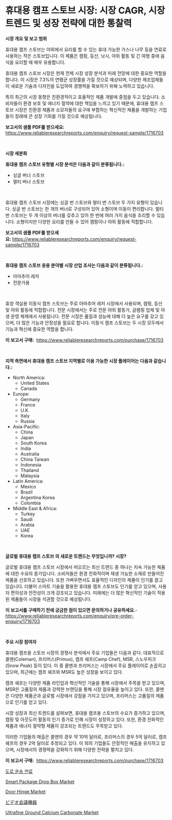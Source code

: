 <p><h1>휴대용 캠프 스토브 시장: 시장 CAGR, 시장 트렌드 및 성장 전략에 대한 통찰력</h1></p><p><strong>시장 개요 및 보고 범위</strong></p>
<p><p>휴대용 캠프 스토브는 야외에서 요리를 할 수 있는 휴대 가능한 가스나 나무 등을 연료로 사용하는 작은 스토브입니다. 이 제품은 캠핑, 등산, 낚시, 야외 활동 및 긴 여행 중에 음식을 요리할 때 매우 유용합니다.</p><p>휴대용 캠프 스토브 시장은 현재 전체 시장 성장 분석과 미래 전망에 대한 중요한 역할을 합니다. 이 시장은 7.3%의 연평균 성장률을 가질 것으로 예상되며, 다양한 제조업체들이 새로운 기술과 디자인을 도입하여 경쟁력을 확보하기 위해 노력하고 있습니다.</p><p>특히 최근의 시장 동향은 친환경적이고 효율적인 제품 개발에 중점을 두고 있습니다. 소비자들이 환경 보호 및 에너지 절약에 대한 책임을 느끼고 있기 때문에, 휴대용 캠프 스토브 시장은 친환경 제품과 소모자들의 요구에 부합하는 혁신적인 제품을 개발하는 기업들이 장래에 큰 성장 기회를 가질 것으로 예상됩니다.</p></p>
<p><strong>보고서의 샘플 PDF를 받으세요:</strong> <a href="https://www.reliableresearchreports.com/enquiry/request-sample/1716703">https://www.reliableresearchreports.com/enquiry/request-sample/1716703</a></p>
<p>&nbsp;</p>
<p><strong>시장 세분화</strong></p>
<p><strong>휴대용 캠프 스토브 유형별 시장 분석은 다음과 같이 분류됩니다.:</strong></p>
<p><ul><li>싱글 버너 스토브</li><li>멀티 버너 스토브</li></ul></p>
<p>&nbsp;</p>
<p><p>휴대용 캠프 스토브 시장에는 싱글 번 스토브와 멀티 번 스토브 두 가지 유형이 있습니다. 싱글 번 스토브는 한 개의 버너로 구성되어 있어 소형이며 이동이 편리합니다. 멀티 번 스토브는 두 개 이상의 버너를 갖추고 있어 한 번에 여러 가지 음식을 조리할 수 있습니다. 소형이지만 다양한 요리를 만들 수 있어 캠핑이나 야외 활동에 적합합니다.</p></p>
<p><strong>보고서의 샘플 PDF를 받으세요:</strong>&nbsp;<a href="https://www.reliableresearchreports.com/enquiry/request-sample/1716703">https://www.reliableresearchreports.com/enquiry/request-sample/1716703</a></p>
<p>&nbsp;</p>
<p><strong> 휴대용 캠프 스토브 응용 분야별 시장 산업 조사는 다음과 같이 분류됩니다.:</strong></p>
<p><ul><li>아마추어 레저</li><li>전문가용</li></ul></p>
<p>&nbsp;</p>
<p><p>휴양 객실용 이동식 캠프 스토브는 주로 아마추어 레저 시장에서 사용되며, 캠핑, 등산 및 야외 활동에 적합합니다. 전문 시장에서는 주로 전문 야외 활동가, 글램핑 업체 및 야생 운영 체제에서 사용됩니다. 전문 시장은 품질과 성능에 대해 더 높은 요구를 갖고 있으며, 더 많은 기능과 안정성을 필요로 합니다. 이동식 캠프 스토브는 두 시장 모두에서 기능과 혁신에 중요한 역할을 합니다.</p></p>
<p><strong>이 보고서 구매:</strong>&nbsp; <a href="https://www.reliableresearchreports.com/purchase/1716703">https://www.reliableresearchreports.com/purchase/1716703</a></p>
<p>&nbsp;</p>
<p><strong>지역 측면에서 휴대용 캠프 스토브 지역별로 이용 가능한 시장 플레이어는 다음과 같습니다.:</strong></p>
<p><ul>
    <li>
        North America:
        <ul>
            <li>United States</li>
            <li>Canada</li>
        </ul>
    </li>
    <li>
        Europe:
        <ul>
            <li>Germany</li>
            <li>France</li>
            <li>U.K.</li>
            <li>Italy</li>
            <li>Russia</li>
        </ul>
    </li>
    <li>
        Asia-Pacific:
        <ul>
            <li>China</li>
            <li>Japan</li>
            <li>South Korea</li>
            <li>India</li>
            <li>Australia</li>
            <li>China Taiwan</li>
            <li>Indonesia</li>
            <li>Thailand</li>
            <li>Malaysia</li>
        </ul>
    </li>
    <li>
        Latin America:
        <ul>
            <li>Mexico</li>
            <li>Brazil</li>
            <li>Argentina Korea</li>
            <li>Colombia</li>
        </ul>
    </li>
    <li>
        Middle East & Africa:
        <ul>
            <li>Turkey</li>
            <li>Saudi</li>
            <li>Arabia</li>
            <li>UAE</li>
            <li>Korea</li>
        </ul>
    </li>
    </ul></p>
<p>&nbsp;</p>
<p><strong>글로벌 휴대용 캠프 스토브 의 새로운 트렌드는 무엇입니까? 시장?</strong></p>
<p><p>글로벌 휴대용 캠프 스토브 시장에서 떠오르는 최신 트렌드 중 하나는 지속 가능한 제품에 대한 수요의 증가입니다. 소비자들은 환경 친화적이며 재생 가능한 소재로 만들어진 제품을 선호하고 있습니다. 또한 가벼우면서도 효율적인 디자인의 제품이 인기를 끌고 있습니다. 더불어 스마트 기술을 활용한 휴대용 캠프 스토브도 인기를 얻고 있으며, 사용자 편의성과 안전성이 크게 강조되고 있습니다. 미래에는 더 많은 혁신적인 기술이 적용된 제품들이 시장을 석권할 것으로 예상됩니다.</p></p>
<p><strong>이 보고서를 구매하기 전에 궁금한 점이 있으면 문의하거나 공유하세요.</strong>- <a href="https://www.reliableresearchreports.com/enquiry/pre-order-enquiry/1716703">https://www.reliableresearchreports.com/enquiry/pre-order-enquiry/1716703</a></p>
<p>&nbsp;</p>
<p><strong>주요 시장 참여자</strong></p>
<p><p>휴대용 캠프용 스토브 시장의 경쟁사 분석에서 주요 기업들은 다음과 같다. 대표적으로 콜맨(Coleman), 프리머스(Primus), 캠프 쉐프(Camp Chef), MSR, 스노우피크(Snow Peak) 등이 있다. 이 중 콜맨과 프리머스는 시장에서 주요 플레이어로 손꼽히고 있으며, 최근에는 캠프 쉐프와 MSR도 높은 성장을 보이고 있다.</p><p>캠프 쉐프는 다양한 제품 라인업과 혁신적인 기술을 통해 시장에서 주목을 받고 있으며, MSR은 고품질의 제품과 강력한 브랜딩을 통해 시장 점유율을 높이고 있다. 또한, 콜맨은 다양한 제품군과 글로벌 시장에서 강점을 가지고 있으며, 프리머스는 고품질의 제품으로 인기를 얻고 있다.</p><p>시장 성장과 최신 트렌드를 살펴보면, 휴대용 캠프용 스토브의 수요가 증가하고 있으며, 캠핑 및 아웃도어 활동의 인기 증가로 인해 시장이 성장하고 있다. 또한, 환경 친화적인 제품과 에너지 절약형 제품이 강조되는 트렌드도 주목받고 있다.</p><p>이러한 기업들의 매출은 콜맨의 경우 약 10억 달러로, 프리머스의 경우 5억 달러로, 캠프 쉐프의 경우 2억 달러로 추정되고 있다. 이 외의 기업들도 안정적인 매출을 유지하고 있으며, 시장에서의 경쟁력을 강화하기 위해 다양한 전략을 펼치고 있다.</p></p>
<p><strong>이 보고서 구매:</strong>&nbsp;&nbsp;<a href="https://www.reliableresearchreports.com/purchase/1716703">https://www.reliableresearchreports.com/purchase/1716703</a></p>
<p><p><a href="https://github.com/jntpkh496620/Market-Research-Report-List-1/blob/main/27937973487.md">도로 운송 연료</a></p><p><a href="https://github.com/seekum/Market-Research-Report-List-1/blob/main/smart-package-drop-box-market.md">Smart Package Drop Box Market</a></p><p><a href="https://view.publitas.com/reportprime-1/decoding-the-door-hinge-market-a-deep-dive-into-the-latest-market-trends-market-segmentation-and-competitive-analysis/">Door Hinge Market</a></p><p><a href="https://github.com/bevdtkn4419963/Market-Research-Report-List-1/blob/main/20421143885.md">ビデオ会議機器</a></p><p><a href="https://issuu.com/reportprime-2/docs/ultrafine-ground-calcium-carbonate-market-size-203">Ultrafine Ground Calcium Carbonate Market</a></p></p>
